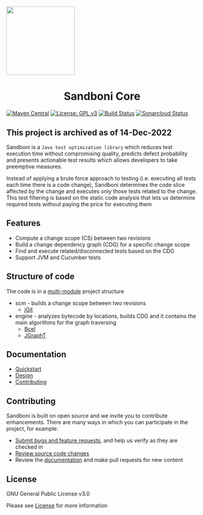 # <img src="doc/logo.png" width="180" height="180"/>

<h1 align="center">Sandboni Core</h1>

[![Maven Central](https://img.shields.io/maven-central/v/com.github.jpmorganchase.sandboni/sandboni-engine.svg)](https://mvnrepository.com/artifact/com.github.jpmorganchase.sandboni/sandboni-engine)
[![License: GPL v3](https://img.shields.io/badge/License-GPLv3-blue.svg)](https://www.gnu.org/licenses/gpl-3.0)
[![Build Status](https://travis-ci.com/jpmorganchase/sandboni-core.svg?branch=master)](https://travis-ci.com/jpmorganchase/sandboni-core)
[![Sonarcloud Status](https://sonarcloud.io/api/project_badges/measure?project=com.github.jpmorganchase.sandboni%3Asandboni-core&metric=alert_status)](https://sonarcloud.io/dashboard?id=com.github.jpmorganchase.sandboni%3Asandboni-core)

## This project is archived as of 14-Dec-2022

Sandboni is a `Java test optimization library` which reduces test execution time without 
compromising quality, predicts defect probability and presents actionable test results 
which allows developers to take preemptive measures.

Instead of applying a brute force approach to testing (i.e. executing all tests each time 
there is a code change), Sandboni determines the code slice affected by the change and 
executes only those tests related to the change. This test filtering is based on the static 
code analysis that lets us determine required tests without paying the price for executing them

## Features
* Compute a change scope (CS) between two revisions
* Build a change dependency graph (CDG) for a specific change scope
* Find and execute related/disconnected tests based on the CDG
* Support JVM and Cucumber tests

## Structure of code

The code is in a [multi-module](https://maven.apache.org/guides/mini/guide-multiple-modules.html) project structure

* scm - builds a change scope between two revisions 
    * [jGit](https://github.com/eclipse/jgit)
* engine - analyzes bytecode by locations, builds CDG and it contains the main algorithms for the graph traversing
    * [Bcel](https://github.com/apache/commons-bcel)
    * [JGraphT](https://github.com/jgrapht/jgrapht)

## Documentation

* [Quickstart](https://github.com/jpmorganchase/sandboni-core/wiki/Quickstart)
* [Design](https://github.com/jpmorganchase/sandboni-core/wiki/Design)
* [Contributing](https://github.com/jpmorganchase/sandboni-core/wiki/Contributing)

## Contributing
Sandboni is built on open source and we invite you to contribute enhancements. There are many ways in which you can participate in the project, for example:
                                                                               
- [Submit bugs and feature requests](https://github.com/jpmorganchase/sandboni-core/issues), and help us verify as they are checked in
- [Review source code changes](https://github.com/jpmorganchase/sandboni-core/pulls)
- Review the [documentation](https://github.com/jpmorganchase/sandboni-core/wiki) and make pull requests for new content

## License
GNU General Public License v3.0

Please see [License](https://choosealicense.com/licenses/gpl-3.0/) for more information
